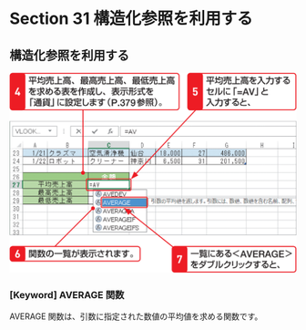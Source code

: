 # Section 31 構造化参照を利用する

## 構造化参照を利用する

![](002.png)

### [Keyword] AVERAGE 関数
AVERAGE 関数は、引数に指定された数値の平均値を求める関数です。